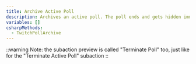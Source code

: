 ```yaml
---
title: Archive Active Poll
description: Archives an active poll. The poll ends and gets hidden immediately.
variables: []
csharpMethods:
  - TwitchPollArchive
---
```


::warning
Note: the subaction preview is called "Terminate Poll" too, just like for the "Terminate Active Poll" subaction
::
